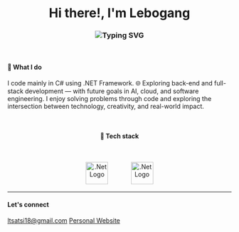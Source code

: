 <h1 align="center">Hi there!, I'm Lebogang</h1>

<h3 align="center">
  <img src="https://readme-typing-svg.herokuapp.com?color=1E90FF&center=true&vCenter=true&multiline=false&repeat=true&width=500&height=50&lines=A+.NET+Developer+Prominent+In+C%23;" alt="Typing SVG">

</h3>

<br>

<h4>🔧 What I do</h4>
<p>I code mainly in C# using .NET Framework. 🌐 Exploring back-end and full-stack development — with future goals in AI, cloud, and software engineering. I enjoy solving problems through code and exploring the intersection between technology, creativity, and real-world impact.</p>

<br>
<h4 align="center">👾 Tech stack</h4>
<br>
<p align="center">
  <img src="https://upload.wikimedia.org/wikipedia/commons/thumb/7/7d/Microsoft_.NET_logo.svg/250px-Microsoft_.NET_logo.svg.png" width="50" alt=".Net Logo">
  &nbsp;&nbsp;&nbsp;
  &nbsp;&nbsp;&nbsp;
  &nbsp;&nbsp;&nbsp;
  <img src="https://upload.wikimedia.org/wikipedia/commons/thumb/2/2c/Visual_Studio_Icon_2022.svg/160px-Visual_Studio_Icon_2022.svg.png" width="50" alt=".Net Logo">
</p>


---


<h4>Let's connect</h4>
<a href="mailto:ltsatsi18@gmail.com">ltsatsi18@gmail.com</a>
<a href="https://lebogang-tsatsi.netlify.app/">Personal Website</a>
